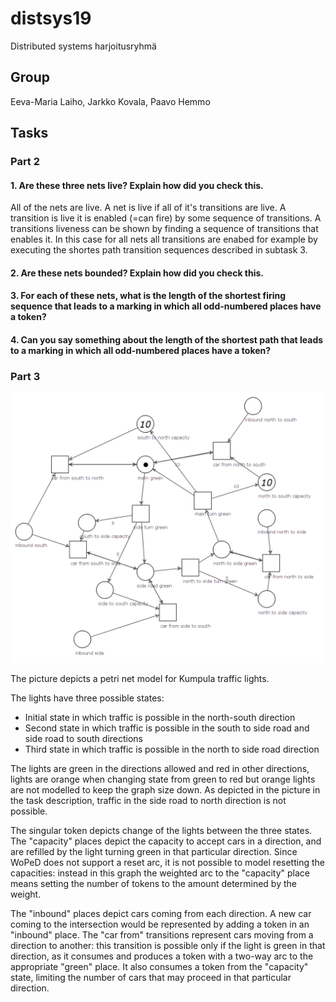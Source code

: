 # distsys19
Distributed systems harjoitusryhmä

## Group

Eeva-Maria Laiho, Jarkko Kovala, Paavo Hemmo

## Tasks

### Part 2

#### 1. Are these three nets live? Explain how did you check this.

All of the nets are live. A net is live if all of it's transitions are live. A transition is live it is enabled  (=can fire) by some sequence of transitions. A transitions liveness can be shown by finding a sequence of transitions that enables it. In this case for all nets all transitions are enabed for example by executing the shortes path transition sequences described in subtask 3. 


#### 2. Are these nets bounded? Explain how did you check this.


#### 3. For each of these nets, what is the length of the shortest firing sequence that leads to a marking in which all odd-numbered places have a token? 


#### 4. Can you say something about the length of the shortest path that leads to a marking in which all odd-numbered places have a token?



### Part 3

![Kumpula traffic lights](kumpula.png)

The picture depicts a petri net model for Kumpula traffic lights.

The lights have three possible states:

* Initial state in which traffic is possible in the north-south direction
* Second state in which traffic is possible in the south to side road and side road to south directions
* Third state in which traffic is possible in the north to side road direction

The lights are green in the directions allowed and red in other directions, lights are orange when changing state from green to red but orange lights are not modelled to keep the graph size down. As depicted in the picture in the task description, traffic in the side road to north direction is not possible.

The singular token depicts change of the lights between the three states. The "capacity" places depict the capacity to accept cars in a direction, and are refilled by the light turning green in that particular direction. Since WoPeD does not support a reset arc, it is not possible to model resetting the capacities: instead in this graph the weighted arc to the "capacity" place means setting the number of tokens to the amount determined by the weight.

The "inbound" places depict cars coming from each direction. A new car coming to the intersection would be represented by adding a token in an "inbound" place. The "car from" transitions represent cars moving from a direction to another: this transition is possible only if the light is green in that direction, as it consumes and produces a token with a two-way arc to the appropriate "green" place. It also consumes a token from the "capacity" state, limiting the number of cars that may proceed in that particular direction.


